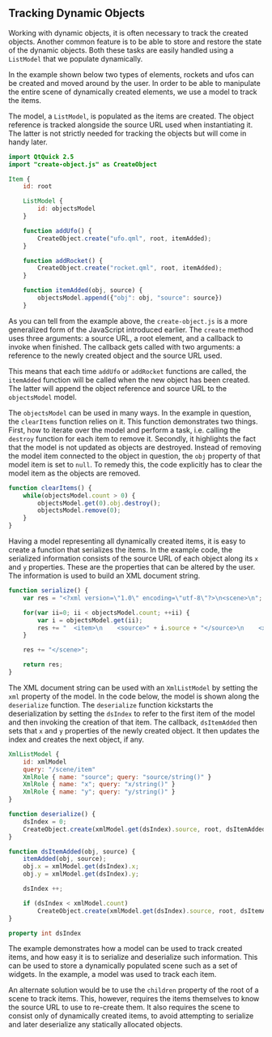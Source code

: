 ## Tracking Dynamic Objects

Working with dynamic objects, it is often necessary to track the created objects. Another common feature is to be able to store and restore the state of the dynamic objects. Both these tasks are easily handled using a `ListModel` that we populate dynamically.

In the example shown below two types of elements, rockets and ufos can be created and moved around by the user. In order to be able to manipulate the entire scene of dynamically created elements, we use a model to track the items.

The model, a `ListModel`, is populated as the items are created. The object reference is tracked alongside the source URL used when instantiating it. The latter is not strictly needed for tracking the objects but will come in handy later.

```qml
import QtQuick 2.5
import "create-object.js" as CreateObject

Item {
    id: root

    ListModel {
        id: objectsModel
    }

    function addUfo() {
        CreateObject.create("ufo.qml", root, itemAdded);
    }

    function addRocket() {
        CreateObject.create("rocket.qml", root, itemAdded);
    }

    function itemAdded(obj, source) {
        objectsModel.append({"obj": obj, "source": source})
    }
```

As you can tell from the example above, the `create-object.js` is a more generalized form of the JavaScript introduced earlier. The `create` method uses three arguments: a source URL, a root element, and a callback to invoke when finished. The callback gets called with two arguments: a reference to the newly created object and the source URL used.

This means that each time `addUfo` or `addRocket` functions are called, the `itemAdded` function will be called when the new object has been created. The latter will append the object reference and source URL to the `objectsModel` model.

The `objectsModel` can be used in many ways. In the example in question, the `clearItems` function relies on it. This function demonstrates two things. First, how to iterate over the model and perform a task, i.e. calling the `destroy` function for each item to remove it. Secondly, it highlights the fact that the model is not updated as objects are destroyed. Instead of removing the model item connected to the object in question, the `obj` property of that model item is set to `null`. To remedy this, the code explicitly has to clear the model item as the objects are removed.

```js
function clearItems() {
    while(objectsModel.count > 0) {
        objectsModel.get(0).obj.destroy();
        objectsModel.remove(0);
    }
}
```

Having a model representing all dynamically created items, it is easy to create a function that serializes the items. In the example code, the serialized information consists of the source URL of each object along its `x` and `y` properties. These are the properties that can be altered by the user. The information is used to build an XML document string.

```js
function serialize() {
    var res = "<?xml version=\"1.0\" encoding=\"utf-8\"?>\n<scene>\n";

    for(var ii=0; ii < objectsModel.count; ++ii) {
        var i = objectsModel.get(ii);
        res += "  <item>\n    <source>" + i.source + "</source>\n    <x>" + i.obj.x + "</x>\n    <y>" + i.obj.y + "</y>\n  </item>\n"
    }

    res += "</scene>";

    return res;
}
```

The XML document string can be used with an `XmlListModel` by setting the `xml` property of the model. In the code below, the model is shown along the `deserialize` function. The `deserialize` function kickstarts the deserialization by setting the `dsIndex` to refer to the first item of the model and then invoking the creation of that item. The callback, `dsItemAdded` then sets that `x` and `y` properties of the newly created object. It then updates the index and creates the next object, if any.

```qml
XmlListModel {
    id: xmlModel
    query: "/scene/item"
    XmlRole { name: "source"; query: "source/string()" }
    XmlRole { name: "x"; query: "x/string()" }
    XmlRole { name: "y"; query: "y/string()" }
}

function deserialize() {
    dsIndex = 0;
    CreateObject.create(xmlModel.get(dsIndex).source, root, dsItemAdded);
}

function dsItemAdded(obj, source) {
    itemAdded(obj, source);
    obj.x = xmlModel.get(dsIndex).x;
    obj.y = xmlModel.get(dsIndex).y;

    dsIndex ++;

    if (dsIndex < xmlModel.count)
        CreateObject.create(xmlModel.get(dsIndex).source, root, dsItemAdded);
}

property int dsIndex
```

The example demonstrates how a model can be used to track created items, and how easy it is to serialize and deserialize such information. This can be used to store a dynamically populated scene such as a set of widgets. In the example, a model was used to track each item.

An alternate solution would be to use the `children` property of the root of a scene to track items. This, however, requires the items themselves to know the source URL to use to re-create them. It also requires the scene to consist only of dynamically created items, to avoid attempting to serialize and later deserialize any statically allocated objects.

